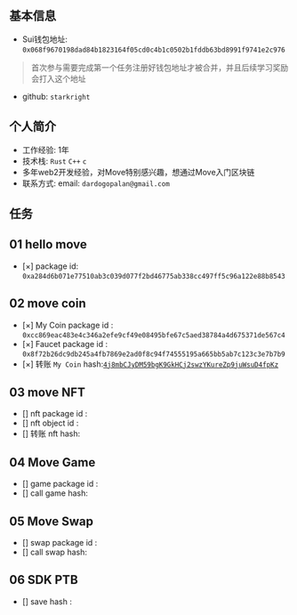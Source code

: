 ## 基本信息
- Sui钱包地址: `0x068f9670198dad84b1823164f05cd0c4b1c0502b1fddb63bd8991f9741e2c976`
> 首次参与需要完成第一个任务注册好钱包地址才被合并，并且后续学习奖励会打入这个地址
- github: `starkright`

## 个人简介
- 工作经验: 1年 
- 技术栈: `Rust` `C++` `c`
- 多年web2开发经验，对Move特别感兴趣，想通过Move入门区块链
- 联系方式: email: `dardogopalan@gmail.com` 

## 任务

##   01 hello move  
- [×] package id: `0xa284d6b071e77510ab3c039d077f2bd46775ab338cc497ff5c96a122e88b8543`

##   02 move coin
- [×] My Coin package id : `0xcc869eac483e4c346a2efe9cf49e08495bfe67c5aed38784a4d675371de567c4`
- [×] Faucet package id : `0x8f72b26dc9db245a4fb7869e2ad0f8c94f74555195a665bb5ab7c123c3e7b7b9`
- [×] 转账 `My Coin` hash:[`4j8mbCJyDM59bgK9GkHCj2swzYKureZp9juWsuD4fpKz`](https://suiscan.xyz/testnet/tx/4j8mbCJyDM59bgK9GkHCj2swzYKureZp9juWsuD4fpKz)

##   03 move NFT
- [] nft package id :
- [] nft object id : 
- [] 转账 nft  hash:

##   04 Move Game
- [] game package id :
- [] call game hash:

##   05 Move Swap
- [] swap package id :
- [] call swap hash:

##   06 SDK PTB
- [] save hash :
